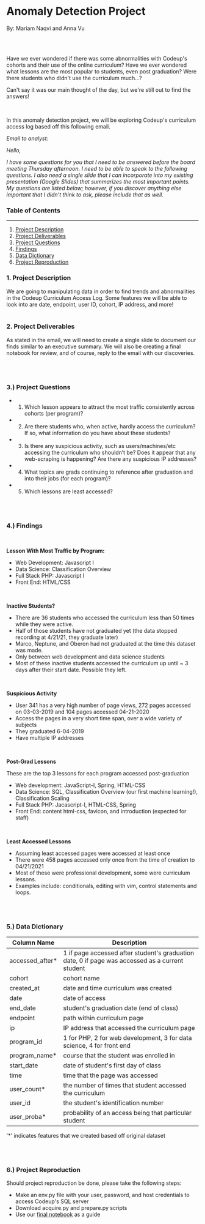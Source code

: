 # Anomaly Detection Project
By: Mariam Naqvi and Anna Vu

<br>
<br>

Have we ever wondered if there was some abnormalities with Codeup's cohorts and their use of the online curriculum? 
Have we ever wondered what lessons are the most popular to students, even post graduation?
Were there students who didn't use the curriculum much...?

Can't say it was our main thought of the day, but we're still out to find the answers! 

<br>

In this anomaly detection project, we will be exploring Codeup's curriculum access log based off this following email.
<br>


*Email to analyst:*


*Hello,*


*I have some questions for you that I need to be answered before the board meeting Thursday afternoon. I need to be able to speak to the following questions. I also need a single slide that I can incorporate into my existing presentation (Google Slides) that summarizes the most important points. My questions are listed below; however, if you discover anything else important that I didn’t think to ask, please include that as well.*

### Table of Contents
--- 

1.   [Project Description          ](#1-project-description)
2.   [Project Deliverables         ](#2-project-deliverables)
3.   [Project Questions            ](#3-project-questions)
4.   [Findings                     ](#4-findings)
5.   [Data Dictionary              ](#5-data-dictionary)
6.   [Project Reproduction         ](#6-project-reproduction)


### 1. Project Description

We are going to manipulating data in order to find trends and abnormalities in the Codeup Curriculum Access Log. 
Some features we will be able to look into are date, endpoint, user ID, cohort, IP address, and more!
<br>
<br>

### 2. Project Deliverables

As stated in the email, we will need to create a single slide to document our finds similar to an executive summary. We will also be creating a final notebook for review, and of course, reply to the email with our discoveries. 

<br>
<br>

### 3.) Project Questions
 - 1. Which lesson appears to attract the most traffic consistently across cohorts (per program)?
 - 2. Are there students who, when active, hardly access the curriculum? If so, what information do you have about these students?
 - 3. Is there any suspicious activity, such as users/machines/etc accessing the curriculum who shouldn’t be? Does it appear that any web-scraping is happening? Are there any suspicious IP addresses?
 - 4. What topics are grads continuing to reference after graduation and into their jobs (for each program)?
 - 5. Which lessons are least accessed?
 
<br>
<br>

### 4.) Findings

<br>

**Lesson With Most Traffic by Program:**
- Web Development: Javascript I
- Data Science: Classification Overview 
- Full Stack PHP: Javascript I
- Front End: HTML/CSS 
<br>

**Inactive Students?**
- There are 36 students who accessed the curriculum less than 50 times while they were active. 
- Half of those students have not graduated yet (the data stopped recording at 4/21/21, they graduate later)
- Marco, Neptune, and Oberon had not graduated at the time this dataset was made.
- Only between web development and data science students
- Most of these inactive students accessed the curriculum up until ~ 3 days after their start date. Possible they left.
<br>

**Suspicious Activity**
- User 341 has a very high number of page views, 272 pages accessed on 03-03-2019 and 104 pages accessed 04-21-2020
- Access the pages in a very short time span, over a wide variety of subjects
- They graduated 6-04-2019
- Have multiple IP addresses
<br>


**Post-Grad Lessons**

These are the top 3 lessons for each program accessed post-graduation
- Web development: JavaScript-I, Spring, HTML-CSS
- Data Science: SQL, Classification Overview (our first machine learning!), Classification Scaling
- Full Stack PHP: Jacascript-I, HTML-CSS, Spring
- Front End: content html-css, favicon, and introduction (expected for staff)
<br>

**Least Accessed Lessons**
- Assuming least accessed pages were accessed at least once
- There were 458 pages accessed only once from the time of creation to 04/21/2021
- Most of these were professional development, some were curriculum lessons.
- Examples include: conditionals, editing with vim, control statements and loops.

<br>
<br>

 

### 5.) Data Dictionary
| Column Name    | Description                                                                                     |
|----------------|-------------------------------------------------------------------------------------------------|
| accessed_after*| 1 if page accessed after student's graduation date, 0 if page was accessed as a current student |
| cohort         | cohort name                                                                                     |
| created_at     | date and time curriculum was created                                                            |
| date           | date of access                                                                                  |
| end_date       | student's graduation date (end of class)                                                        |
| endpoint       | path within curriculum page                                                                     |
| ip             | IP address that accessed the curriculum page                                                    |
| program_id     | 1 for PHP, 2 for web development, 3 for data science, 4 for front end                           |
| program_name*  | course that the student was enrolled in                                                         |
| start_date     | date of student's first day of class                                                            |
| time           | time that the page was accessed                                                                 |
| user_count*    | the number of times that student accessed the curriculum                                        |
| user_id        | the student's identification number                                                             |
| user_proba*    | probability of an access being that particular student                                          |

'*' indicates features that we created based off original dataset

<br>
<br>

### 6.) Project Reproduction

Should project reproduction be done, please take the following steps:
 - Make an env.py file with your user, password, and host credentials to access Codeup's SQL server
 - Download acquire.py and prepare.py scripts 
 - Use our [final notebook](https://github.com/naqvi-and-vu/anomaly-detection-project/blob/main/final_notebook.ipynb) as a guide